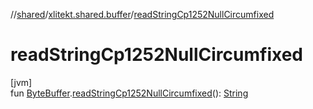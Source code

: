//[shared](../../index.md)/[xlitekt.shared.buffer](index.md)/[readStringCp1252NullCircumfixed](read-string-cp1252-null-circumfixed.md)

# readStringCp1252NullCircumfixed

[jvm]\
fun [ByteBuffer](https://docs.oracle.com/javase/8/docs/api/java/nio/ByteBuffer.html).[readStringCp1252NullCircumfixed](read-string-cp1252-null-circumfixed.md)(): [String](https://kotlinlang.org/api/latest/jvm/stdlib/kotlin/-string/index.html)

